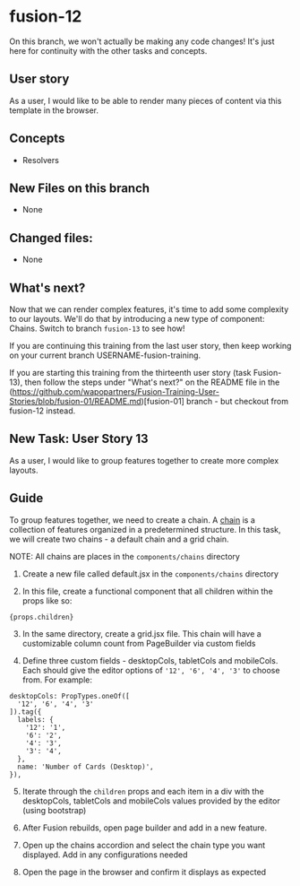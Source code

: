 # fusion-12
On this branch, we won't actually be making any code changes! It's just here for continuity with the other tasks and concepts.

## User story
As a user, I would like to be able to render many pieces of content via this template in the browser.

## Concepts
- Resolvers

## New Files on this branch
- None

## Changed files:
- None

## What's next?
Now that we can render complex features, it's time to add some complexity to our layouts. We'll do that by introducing a new type of component: Chains. Switch to branch `fusion-13` to see how!

If you are continuing this training from the last user story, then keep working on your current branch USERNAME-fusion-training.

If you are starting this training from the thirteenth user story (task Fusion-13), then follow the steps under "What's next?" on the README file in the (https://github.com/wapopartners/Fusion-Training-User-Stories/blob/fusion-01/README.md)[fusion-01] branch - but checkout from fusion-12 instead.

## New Task: User Story 13
As a user, I would like to group features together to create more complex layouts.

## Guide
To group features together, we need to create a chain. A [chain](https://redirector.arcpublishing.com/alc/arc-products/pagebuilder/user-docs/pagebuilder-editor-adding-features-and-chains/) is a collection of features organized in a predetermined structure. In this task, we will create two chains - a default chain and a grid chain.

NOTE: All chains are places in the `components/chains` directory

1. Create a new file called default.jsx in the `components/chains` directory

2. In this file, create a functional component that all children within the props like so:
```
{props.children}
```

3. In the same directory, create a grid.jsx file. This chain will have a customizable column count from PageBuilder via custom fields

4. Define three custom fields - desktopCols, tabletCols and mobileCols. Each should give the editor options of `'12', '6', '4', '3'` to choose from. For example:
```
desktopCols: PropTypes.oneOf([
  '12', '6', '4', '3'
]).tag({
  labels: {
    '12': '1',
    '6': '2',
    '4': '3',
    '3': '4',
  },
  name: 'Number of Cards (Desktop)',
}),
```

5. Iterate through the `children` props and each item in a div with the desktopCols, tabletCols and mobileCols values provided by the editor (using bootstrap)

6. After Fusion rebuilds, open page builder and add in a new feature.

7. Open up the chains accordion and select the chain type you want displayed. Add in any configurations needed

8. Open the page in the browser and confirm it displays as expected